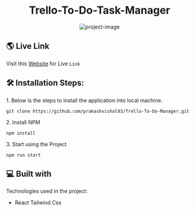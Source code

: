 <h1 align="center" id="title">Trello-To-Do-Task-Manager</h1>

<p align="center"><img src="https://socialify.git.ci/prakashvishal93/Trello-To-Do-Manager/image?language=1&amp;owner=1&amp;name=1&amp;stargazers=1&amp;theme=Light" alt="project-image"></p>


<h2>🌎 Live Link</h2>

Visit this [Website](https://prakashvishal93.github.io/Trello-To-Do-Manager/) for Live `Link`


<h2>🛠️ Installation Steps:</h2>

<p>1. Below is the steps to install the application into local machine.</p>

```
git clone https://github.com/prakashvishal93/Trello-To-Do-Manager.git
```

<p>2. Install NPM</p>

```
npm install 
```

<p>3. Start using the Project</p>

```
npm run start
```

  
  
<h2>💻 Built with</h2>

Technologies used in the project:

*   React Tailwind Css


